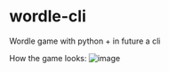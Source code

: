 # wordle-cli
Wordle game with python + in future a cli

How the game looks:
![image](https://github.com/user-attachments/assets/3d0db795-87d4-476e-8ce8-8fc35717f123)
